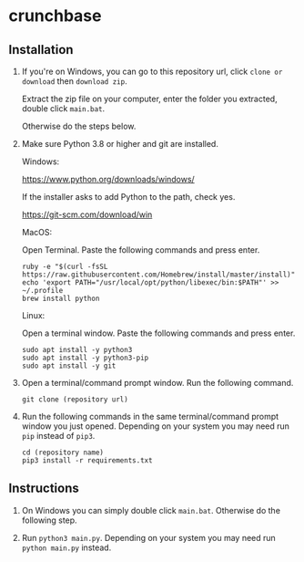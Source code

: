 # crunchbase

## Installation

1. If you're on Windows, you can go to this repository url, click `clone or download` then `download zip`.

    Extract the zip file on your computer, enter the folder you extracted, double click `main.bat`.
    
    Otherwise do the steps below.

2. Make sure Python 3.8 or higher and git are installed.

    Windows:

    https://www.python.org/downloads/windows/

    If the installer asks to add Python to the path, check yes.

    https://git-scm.com/download/win

    MacOS:

    Open Terminal. Paste the following commands and press enter.

    ```
    ruby -e "$(curl -fsSL https://raw.githubusercontent.com/Homebrew/install/master/install)"
    echo 'export PATH="/usr/local/opt/python/libexec/bin:$PATH"' >> ~/.profile
    brew install python
    ```

    Linux:

    Open a terminal window. Paste the following commands and press enter.

    ```
    sudo apt install -y python3
    sudo apt install -y python3-pip
    sudo apt install -y git
    ```

3. Open a terminal/command prompt window. Run the following command.

    ```
    git clone (repository url)
    ```

4. Run the following commands in the same terminal/command prompt window you just opened. Depending on your system you may need run `pip` instead of `pip3`.

    ```
    cd (repository name)
    pip3 install -r requirements.txt
    ```

## Instructions

1. On Windows you can simply double click `main.bat`. Otherwise do the following step.

2. Run `python3 main.py`. Depending on your system you may need run `python main.py` instead.